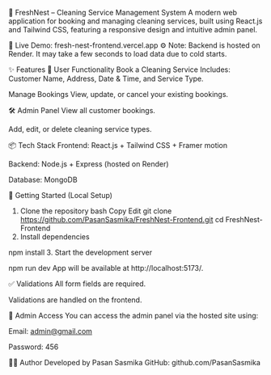 🧼 FreshNest – Cleaning Service Management System
A modern web application for booking and managing cleaning services, built using React.js and Tailwind CSS, featuring a responsive design and intuitive admin panel.

🔗 Live Demo: fresh-nest-frontend.vercel.app
⚙️ Note: Backend is hosted on Render. It may take a few seconds to load data due to cold starts.

✨ Features
👤 User Functionality
Book a Cleaning Service
Includes: Customer Name, Address, Date & Time, and Service Type.

Manage Bookings
View, update, or cancel your existing bookings.

🛠️ Admin Panel
View all customer bookings.

Add, edit, or delete cleaning service types.

📦 Tech Stack
Frontend: React.js + Tailwind CSS + Framer motion

Backend: Node.js + Express (hosted on Render)

Database: MongoDB

🚀 Getting Started (Local Setup)
1. Clone the repository
bash
Copy
Edit
git clone https://github.com/PasanSasmika/FreshNest-Frontend.git
cd FreshNest-Frontend
2. Install dependencies


npm install
3. Start the development server


npm run dev
App will be available at http://localhost:5173/.


✅ Validations
All form fields are required.

Validations are handled on the frontend.

🔐 Admin Access
You can access the admin panel via the hosted site using:

Email: admin@gmail.com

Password: 456

👨‍💻 Author
Developed by Pasan Sasmika
GitHub: github.com/PasanSasmika

